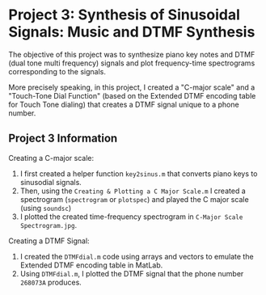 # Project 3: Synthesis of Sinusoidal Signals: Music and DTMF Synthesis

The objective of this project was to synthesize piano key notes and DTMF (dual tone multi frequency) signals and plot frequency-time spectrograms corresponding to the signals. 

More precisely speaking, in this project, I created a "C-major scale" and a "Touch-Tone Dial Function" (based on the Extended DTMF encoding table for Touch Tone dialing) that creates a DTMF signal unique to a phone number. 

## Project 3 Information 

Creating a C-major scale: 

1. I first created a helper function `key2sinus.m` that converts piano keys to sinusodial signals.
2. Then, using the `Creating & Plotting a C Major Scale.m` I created a spectrogram (`spectrogram` or `plotspec`) and played the C major scale (using `soundsc`) 
3. I plotted the created time-frequency spectrogram in `C-Major Scale Spectrogram.jpg`. 

Creating a DTMF Signal:

1. I created the `DTMFdial.m` code using arrays and vectors to emulate the Extended DTMF encoding table in MatLab. 
2. Using `DTMFdial.m`, I plotted the DTMF signal that the phone number `268073A` produces. 

